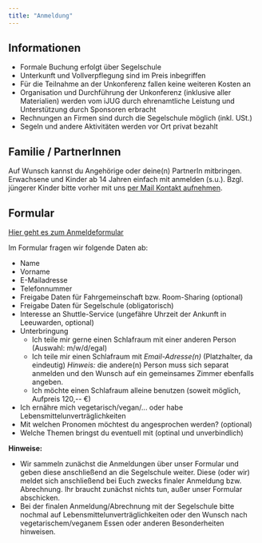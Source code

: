```yaml
---
title: "Anmeldung"
---
```


## Informationen

* Formale Buchung erfolgt über Segelschule
* Unterkunft und Vollverpflegung sind im Preis inbegriffen
* Für die Teilnahme an der Unkonferenz fallen keine weiteren Kosten an
* Organisation und Durchführung der Unkonferenz (inklusive aller Materialien) werden vom iJUG durch ehrenamtliche Leistung und Unterstützung durch Sponsoren erbracht 
* Rechnungen an Firmen sind durch die Segelschule möglich (inkl. USt.)
* Segeln und andere Aktivitäten werden vor Ort privat bezahlt

## Familie / PartnerInnen

Auf Wunsch kannst du Angehörige oder deine(n) PartnerIn mitbringen.
Erwachsene und Kinder ab 14 Jahren einfach mit anmelden (s.u.).
Bzgl. jüngerer Kinder bitte vorher mit uns [per Mail Kontakt aufnehmen](../kontakt/#mail).

## Formular

<a href="https://cloud.ijug.eu/index.php/apps/forms/s/qTafCKXNNr7BcJK9Lr8CZp3L" target="_blank">Hier geht es zum Anmeldeformular</a>

Im Formular fragen wir folgende Daten ab:

* Name
* Vorname
* E-Mailadresse
* Telefonnummer
* Freigabe Daten für Fahrgemeinschaft bzw. Room-Sharing (optional)
* Freigabe Daten für Segelschule (obligatorisch)
* Interesse an Shuttle-Service (ungefähre Uhrzeit der Ankunft in Leeuwarden, optional)
* Unterbringung
  * Ich teile mir gerne einen Schlafraum mit einer anderen Person (Auswahl: m/w/d/egal)
  * Ich teile mir einen Schlafraum mit _Email-Adresse(n)_ (Platzhalter, da eindeutig) 
    *Hinweis:* die andere(n) Person muss sich separat anmelden und den Wunsch auf ein gemeinsames Zimmer ebenfalls angeben.
  * Ich möchte einen Schlafraum alleine benutzen (soweit möglich, Aufpreis 120,-- €)
* Ich ernähre mich vegetarisch/vegan/... oder habe Lebensmittelunverträglichkeiten
* Mit welchen Pronomen möchtest du angesprochen werden? (optional)
* Welche Themen bringst du eventuell mit (optinal und unverbindlich)

**Hinweise:**
* Wir sammeln zunächst die Anmeldungen über unser Formular und geben diese anschließend an die Segelschule weiter. Diese (oder wir) meldet sich anschließend bei Euch zwecks finaler Anmeldung bzw. Abrechnung. Ihr braucht zunächst nichts tun, außer unser Formular abschicken.
* Bei der finalen Anmeldung/Abrechnung mit der Segelschule bitte nochmal auf Lebensmittelunverträglichkeiten oder den Wunsch nach vegetarischem/veganem Essen oder anderen Besonderheiten hinweisen.